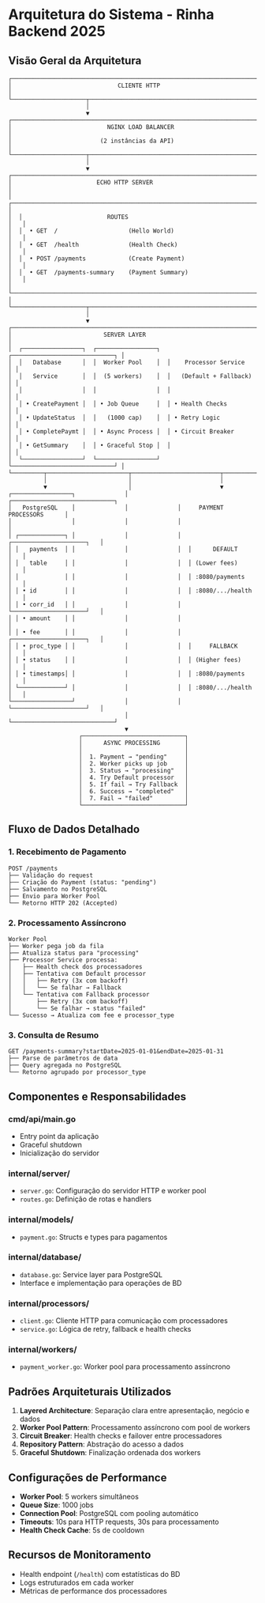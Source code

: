 # Arquitetura do Sistema - Rinha Backend 2025

## Visão Geral da Arquitetura

```
┌─────────────────────────────────────────────────────────────────────────────┐
│                              CLIENTE HTTP                                    │
└─────────────────────┬───────────────────────────────────────────────────────┘
                      │
                      ▼
┌─────────────────────────────────────────────────────────────────────────────┐
│                           NGINX LOAD BALANCER                              │
│                         (2 instâncias da API)                              │
└─────────────────────┬───────────────────────────────────────────────────────┘
                      │
                      ▼
┌─────────────────────────────────────────────────────────────────────────────┐
│                        ECHO HTTP SERVER                                    │
│  ┌─────────────────────────────────────────────────────────────────────┐   │
│  │                        ROUTES                                       │   │
│  │  • GET  /                    (Hello World)                          │   │
│  │  • GET  /health              (Health Check)                         │   │
│  │  • POST /payments            (Create Payment)                       │   │
│  │  • GET  /payments-summary    (Payment Summary)                      │   │
│  └─────────────────────────────────────────────────────────────────────┘   │
└─────────────────────┬───────────────────────────────────────────────────────┘
                      │
                      ▼
┌─────────────────────────────────────────────────────────────────────────────┐
│                          SERVER LAYER                                      │
│  ┌─────────────────┐  ┌─────────────────┐  ┌─────────────────────────────┐ │
│  │   Database      │  │  Worker Pool    │  │    Processor Service       │ │
│  │   Service       │  │  (5 workers)    │  │   (Default + Fallback)     │ │
│  │                 │  │                 │  │                             │ │
│  │ • CreatePayment │  │ • Job Queue     │  │ • Health Checks             │ │
│  │ • UpdateStatus  │  │   (1000 cap)    │  │ • Retry Logic               │ │
│  │ • CompletePaymt │  │ • Async Process │  │ • Circuit Breaker           │ │
│  │ • GetSummary    │  │ • Graceful Stop │  │                             │ │
│  └─────────────────┘  └─────────────────┘  └─────────────────────────────┘ │
└─────────┬───────────────────────┬─────────────────────────┬─────────────────┘
          │                       │                         │
          ▼                       │                         ▼
┌─────────────────┐              │              ┌─────────────────────────────┐
│   PostgreSQL    │              │              │     PAYMENT PROCESSORS      │
│                 │              │              │                             │
│ ┌─────────────┐ │              │              │  ┌─────────────────────┐   │
│ │   payments  │ │              │              │  │      DEFAULT        │   │
│ │   table     │ │              │              │  │ (Lower fees)        │   │
│ │             │ │              │              │  │ :8080/payments      │   │
│ │ • id        │ │              │              │  │ :8080/.../health    │   │
│ │ • corr_id   │ │              │              │  └─────────────────────┘   │
│ │ • amount    │ │              │              │                             │
│ │ • fee       │ │              │              │  ┌─────────────────────┐   │
│ │ • proc_type │ │              │              │  │     FALLBACK        │   │
│ │ • status    │ │              │              │  │ (Higher fees)       │   │
│ │ • timestamps│ │              │              │  │ :8080/payments      │   │
│ └─────────────┘ │              │              │  │ :8080/.../health    │   │
└─────────────────┘              │              │  └─────────────────────┘   │
                                 │              └─────────────────────────────┘
                                 ▼
                    ┌─────────────────────────────┐
                    │      ASYNC PROCESSING       │
                    │                             │
                    │  1. Payment → "pending"     │
                    │  2. Worker picks up job     │
                    │  3. Status → "processing"   │
                    │  4. Try Default processor   │
                    │  5. If fail → Try Fallback  │
                    │  6. Success → "completed"   │
                    │  7. Fail → "failed"         │
                    └─────────────────────────────┘
```

## Fluxo de Dados Detalhado

### 1. **Recebimento de Pagamento**
```
POST /payments
├── Validação do request
├── Criação do Payment (status: "pending")
├── Salvamento no PostgreSQL
├── Envio para Worker Pool
└── Retorno HTTP 202 (Accepted)
```

### 2. **Processamento Assíncrono**
```
Worker Pool
├── Worker pega job da fila
├── Atualiza status para "processing"
├── Processor Service processa:
│   ├── Health check dos processadores
│   ├── Tentativa com Default processor
│   │   ├── Retry (3x com backoff)
│   │   └── Se falhar → Fallback
│   └── Tentativa com Fallback processor
│       ├── Retry (3x com backoff)
│       └── Se falhar → status "failed"
└── Sucesso → Atualiza com fee e processor_type
```

### 3. **Consulta de Resumo**
```
GET /payments-summary?startDate=2025-01-01&endDate=2025-01-31
├── Parse de parâmetros de data
├── Query agregada no PostgreSQL
└── Retorno agrupado por processor_type
```

## Componentes e Responsabilidades

### **cmd/api/main.go**
- Entry point da aplicação
- Graceful shutdown
- Inicialização do servidor

### **internal/server/**
- `server.go`: Configuração do servidor HTTP e worker pool
- `routes.go`: Definição de rotas e handlers

### **internal/models/**
- `payment.go`: Structs e types para pagamentos

### **internal/database/**
- `database.go`: Service layer para PostgreSQL
- Interface e implementação para operações de BD

### **internal/processors/**
- `client.go`: Cliente HTTP para comunicação com processadores
- `service.go`: Lógica de retry, fallback e health checks

### **internal/workers/**
- `payment_worker.go`: Worker pool para processamento assíncrono

## Padrões Arquiteturais Utilizados

1. **Layered Architecture**: Separação clara entre apresentação, negócio e dados
2. **Worker Pool Pattern**: Processamento assíncrono com pool de workers
3. **Circuit Breaker**: Health checks e failover entre processadores
4. **Repository Pattern**: Abstração do acesso a dados
5. **Graceful Shutdown**: Finalização ordenada dos workers

## Configurações de Performance

- **Worker Pool**: 5 workers simultâneos
- **Queue Size**: 1000 jobs
- **Connection Pool**: PostgreSQL com pooling automático
- **Timeouts**: 10s para HTTP requests, 30s para processamento
- **Health Check Cache**: 5s de cooldown

## Recursos de Monitoramento

- Health endpoint (`/health`) com estatísticas do BD
- Logs estruturados em cada worker
- Métricas de performance dos processadores